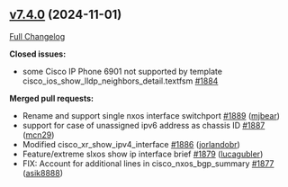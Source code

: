 ## [v7.4.0](https://github.com/networktocode/ntc-templates/tree/v7.4.0) (2024-11-01)

[Full Changelog](https://github.com/networktocode/ntc-templates/compare/v7.3.0...v7.4.0)

**Closed issues:**

- some Cisco IP Phone 6901 not supported by template cisco\_ios\_show\_lldp\_neighbors\_detail.textfsm [\#1884](https://github.com/networktocode/ntc-templates/issues/1884)

**Merged pull requests:**

- Rename and support single nxos interface switchport [\#1889](https://github.com/networktocode/ntc-templates/pull/1889) ([mjbear](https://github.com/mjbear))
- support for case of unassigned ipv6 address as chassis ID [\#1887](https://github.com/networktocode/ntc-templates/pull/1887) ([mcn29](https://github.com/mcn29))
- Modified cisco\_xr\_show\_ipv4\_interface [\#1886](https://github.com/networktocode/ntc-templates/pull/1886) ([jorlandobr](https://github.com/jorlandobr))
- Feature/extreme slxos show ip interface brief [\#1879](https://github.com/networktocode/ntc-templates/pull/1879) ([lucagubler](https://github.com/lucagubler))
- FIX: Account for additional lines in cisco\_nxos\_bgp\_summary [\#1877](https://github.com/networktocode/ntc-templates/pull/1877) ([asik8888](https://github.com/asik8888))
